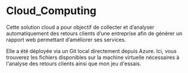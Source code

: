 # Cloud_Computing

Cette solution cloud a pour objectif de collecter et d’analyser 
automatiquement des retours clients d’une entreprise afin de générer un rapport 
web permettant d’améliorer ses services. 

Elle a été déployée via un Git local directement depuis Azure.
Ici, vous trouverez les fichiers disponibles sur la machine virtuelle nécessaires à l'analyse des retours clients ainsi que mon jeu d'essais.
